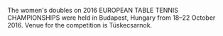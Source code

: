 The women's doubles on 2016 EUROPEAN TABLE TENNIS CHAMPIONSHIPS were held in Budapest, Hungary from 18–22 October 2016. Venue for the competition is Tüskecsarnok.
